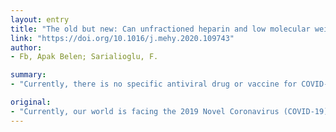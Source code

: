 ```yaml
---
layout: entry
title: "The old but new: Can unfractioned heparin and low molecular weight heparins inhibit proteolytic activation and cellular internalization of SARS-CoV2 by inhibition of host cell proteases?"
link: "https://doi.org/10.1016/j.mehy.2020.109743"
author:
- Fb, Apak Belen; Sarialioglu, F.

summary:
- "Currently, there is no specific antiviral drug or vaccine for COVID-19."

original:
- "Currently, our world is facing the 2019 Novel Coronavirus (COVID-19) outbreak and tremendous efforts are made for developing drugs to treat and vaccines to prevent the disease. At present, there is no specific antiviral drug or vaccine for COVID-19. The pathogenic infectivity of the virus requires the S1 subunit of the spike (S) protein to bind the host cell receptor, angiontensin converting enzyme (ACE2). While the binding to host cell receptor is the first step of infection, the entrance of the virus into the cell needs the cleavage of S1-S2 subunits to expose S2 for fusion to cell membrane via host proteases including cathepsins, cell surface transmembrane protease/serine (TMPRSS) proteases, furin, trypsin and factor Xa. Previous in vitro studies have shown that factor Xa inhibition can decrease viral infectivity. We suppose that host cell proteases including furin (as expressed highly in lungs), factor Xa and cathepsin are possible targets to decrease viral burden, therefore unfractioned heparin and low molecular weight heparin-LMWH (specifically dalteparin and tinzaparin for their anti inflammatory action) can be potential inhibitors of multiple endoproteases involved in virus infectivity. Our hypothesis needs to be tested in in vitro and clinical studies, however as we are in an urgent situation as the burden of SARS-CoV2 is increasing all around the world, we recommend the usage of unfractioned heparin or LMWH in intensive care unit (ICU) and non-ICU hospitalized patients with the risk-benefit judgement of the clinician. Whether our hypothesis is clinically applicable and successful in decreasing viral infection will be evaluated for further studies."
---
```


